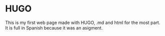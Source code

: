 # HUGO
This is my first web page made with HUGO, .md and html for the most part.
It is full in Spanish because it was an asigment.
